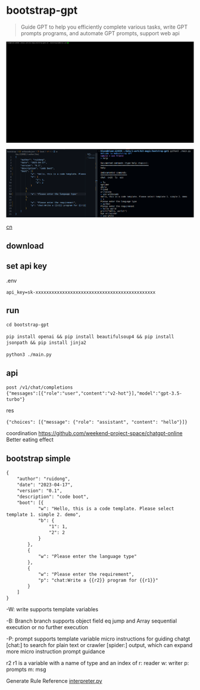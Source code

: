 # bootstrap-gpt

> Guide GPT to help you efficiently complete various tasks, write GPT prompts programs, and automate GPT prompts, support web api

![bootstrap-gpt](./doc/demo.gif)

![bootstrap-gpt](./doc/screen.png)

[cn](./README-CN.md)

## download

## set api key

.env

```
api_key=sk-xxxxxxxxxxxxxxxxxxxxxxxxxxxxxxxxxxxxxxxxxxxxx
```

## run

```
cd bootstrap-gpt

pip install openai && pip install beautifulsoup4 && pip install jsonpath && pip install jinja2

python3 ./main.py
```

## api

```
post /v1/chat/completions
{"messages":[{"role":"user","content":"v2-hot"}],"model":"gpt-3.5-turbo"}
```

res

```
{"choices": [{"message": {"role": "assistant", "content": "hello"}]}
```

coordination https://github.com/weekend-project-space/chatgpt-online Better eating effect

## bootstrap simple

```
{
    "author": "ruidong",
    "date": "2023-04-17",
    "version": "0.1",
    "description": "code boot",
    "boot": [{
            "w": "Hello, this is a code template. Please select template 1. simple 2. demo",
            "b": {
                "1": 1,
                "2": 2
            }
        },
        {
            "w": "Please enter the language type"
        },
        {
            "w": "Please enter the requirement",
            "p": "chat:Write a {{r2}} program for {{r1}}"
        }
    ]
}
```

-W: write supports template variables

-B: Branch branch supports object field eq jump and Array sequential execution or no further execution

-P: prompt supports template variable micro instructions for guiding chatgt [chat:] to search for plain text or crawler [spider:] output, which can expand more micro instruction prompt guidance

r2 r1 is a variable with a name of type and an index of r: reader w: writer p: prompts m: msg

Generate Rule Reference [interpreter.py](./interpreter.py)
